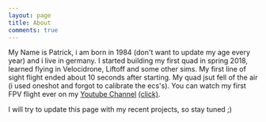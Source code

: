 ```yaml
---
layout: page
title: About
comments: true
---
```


My Name is Patrick, i am born in 1984 (don't want to update my age every year) and i live in germany.
I started building my first quad in spring 2018, learned flying in Velocidrone, Liftoff and some other sims.
My first line of sight flight ended about 10 seconds after starting. My quad jsut fell of the air (i used oneshot and forgot to calibrate the ecs's). You can watch my first FPV flight ever on my <a href="https://www.youtube.com/channel/UCipyP1tStaLfgfkL-GJ1RfQ" target="_blank">Youtube Channel</a> <a href="https://www.youtube.com/watch?v=P1hkaajxR_w" target="_blank">(click)</a>.

I will try to update this page with my recent projects, so stay tuned ;)
